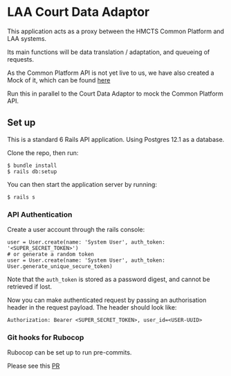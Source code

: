 # LAA Court Data Adaptor

This application acts as a proxy between the HMCTS Common Platform and LAA systems.

Its main functions will be data translation / adaptation, and queueing of requests.

As the Common Platform API is not yet live to us, we have also created a Mock of it, which can be found [here](https://github.com/ministryofjustice/hmcts-common-platform-mock-api/)

Run this in parallel to the Court Data Adaptor to mock the Common Platform API.


## Set up

This is a standard 6 Rails API application. Using Postgres 12.1 as a database.

Clone the repo, then run:

```
$ bundle install
$ rails db:setup
```

You can then start the application server by running:

```
$ rails s
```


### API Authentication

Create a user account through the rails console:
```
user = User.create(name: 'System User', auth_token: '<SUPER_SECRET_TOKEN>')
# or generate a random token
user = User.create(name: 'System User', auth_token: User.generate_unique_secure_token)
```

Note that the `auth_token` is stored as a password digest, and cannot be retrieved if lost.

Now you can make authenticated request by passing an authorisation header in the request payload. The header should look like:
```
Authorization: Bearer <SUPER_SECRET_TOKEN>, user_id=<USER-UUID>
```

### Git hooks for Rubocop

Rubocop can be set up to run pre-commits.

Please see this [PR](https://github.com/ministryofjustice/laa-court-data-adaptor/pull/12)
